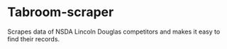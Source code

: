 # Tabroom-scraper
Scrapes data of NSDA Lincoln Douglas competitors and makes it easy to find their records.
